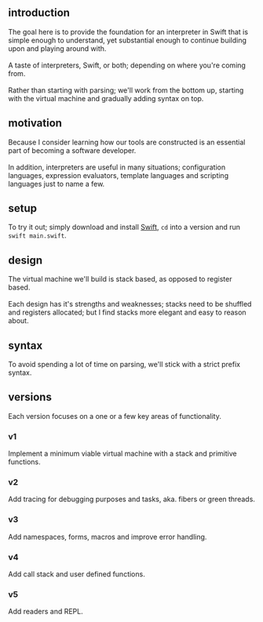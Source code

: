 ## introduction
The goal here is to provide the foundation for an interpreter in Swift that is simple enough to understand,
yet substantial enough to continue building upon and playing around with.<br/>
<br/>
A taste of interpreters, Swift, or both; depending on where you're coming from.<br/>
<br/>
Rather than starting with parsing; we'll work from the bottom up, starting with the virtual machine and gradually adding syntax on top.

## motivation
Because I consider learning how our tools are constructed is an essential part of becoming a software developer.<br/>
<br/>
In addition, interpreters are useful in many situations; configuration languages, expression evaluators, template languages and scripting languages just to name a few.

## setup
To try it out; simply download and install [Swift](https://www.swift.org/download/), `cd` into a version and run `swift main.swift`.

## design
The virtual machine we'll build is stack based, as opposed to register based.<br/>
<br/>
Each design has it's strengths and weaknesses; stacks need to be shuffled and registers allocated; but I find stacks more elegant and easy to reason about.

## syntax
To avoid spending a lot of time on parsing, we'll stick with a strict prefix syntax.

## versions
Each version focuses on a one or a few key areas of functionality.

### v1
Implement a minimum viable virtual machine with a stack and primitive functions.

### v2
Add tracing for debugging purposes and tasks, aka. fibers or green threads.

### v3
Add namespaces, forms, macros and improve error handling.

### v4
Add call stack and user defined functions.

### v5
Add readers and REPL.